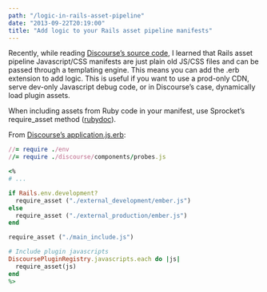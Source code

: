 ```yaml
---
path: "/logic-in-rails-asset-pipeline"
date: "2013-09-22T20:19:00"
title: "Add logic to your Rails asset pipeline manifests"
---
```


Recently, while reading [Discourse’s source code](https://github.com/discourse/discourse), I learned that Rails asset pipeline Javascript/CSS manifests are just plain old JS/CSS files and can be passed through a templating engine. This means you can add the .erb extension to add logic. This is useful if you want to use a prod-only CDN, serve dev-only Javascript debug code, or in Discourse’s case, dynamically load plugin assets.

When including assets from Ruby code in your manifest, use Sprocket’s require_asset method ([rubydoc](https://www.rubydoc.info/github/sstephenson/sprockets/Sprockets/Context:require_asset)).

From [Discourse’s application.js.erb](https://github.com/discourse/discourse/blob/ef82b66e95324805e3d3d982d2052c52eee4eca7/app/assets/javascripts/application.js.erb):

```ruby
//= require ./env
//= require ./discourse/components/probes.js

<%
# ...

if Rails.env.development?
  require_asset ("./external_development/ember.js")
else
  require_asset ("./external_production/ember.js")
end

require_asset ("./main_include.js")

# Include plugin javascripts
DiscoursePluginRegistry.javascripts.each do |js|
  require_asset(js)
end
%>
```